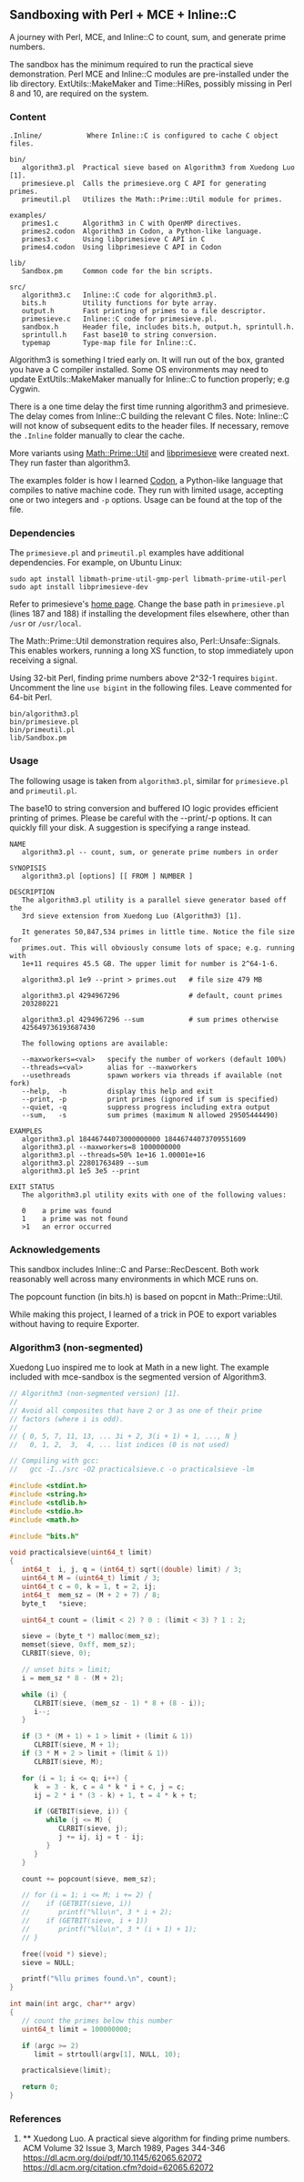 ## Sandboxing with Perl + MCE + Inline::C

A journey with Perl, MCE, and Inline::C to count, sum, and generate prime numbers.

The sandbox has the minimum required to run the practical sieve demonstration.
Perl MCE and Inline::C modules are pre-installed under the lib directory.
ExtUtils::MakeMaker and Time::HiRes, possibly missing in Perl 8 and 10,
are required on the system.

### Content

    .Inline/           Where Inline::C is configured to cache C object files.

    bin/
       algorithm3.pl  Practical sieve based on Algorithm3 from Xuedong Luo [1].
       primesieve.pl  Calls the primesieve.org C API for generating primes.
       primeutil.pl   Utilizes the Math::Prime::Util module for primes.

    examples/
       primes1.c      Algorithm3 in C with OpenMP directives.
       primes2.codon  Algorithm3 in Codon, a Python-like language.
       primes3.c      Using libprimesieve C API in C
       primes4.codon  Using libprimesieve C API in Codon

    lib/
       Sandbox.pm     Common code for the bin scripts.

    src/
       algorithm3.c   Inline::C code for algorithm3.pl.
       bits.h         Utility functions for byte array.
       output.h       Fast printing of primes to a file descriptor.
       primesieve.c   Inline::C code for primesieve.pl.
       sandbox.h      Header file, includes bits.h, output.h, sprintull.h.
       sprintull.h    Fast base10 to string conversion.
       typemap        Type-map file for Inline::C.

Algorithm3 is something I tried early on. It will run out of the box, granted
you have a C compiler installed. Some OS environments may need to update
ExtUtils::MakeMaker manually for Inline::C to function properly; e.g Cygwin.

There is a one time delay the first time running algorithm3 and primesieve.
The delay comes from Inline::C building the relevant C files. Note: Inline::C
will not know of subsequent edits to the header files. If necessary, remove the
`.Inline` folder manually to clear the cache.

More variants using [Math::Prime::Util](https://metacpan.org/pod/Math::Prime::Util)
and [libprimesieve](https://github.com/kimwalisch/primesieve) were created next.
They run faster than algorithm3.

The examples folder is how I learned [Codon](https://github.com/exaloop/codon),
a Python-like language that compiles to native machine code. They run with
limited usage, accepting one or two integers and `-p` options. Usage can be
found at the top of the file.

### Dependencies

The `primesieve.pl` and `primeutil.pl` examples have additional dependencies.
For example, on Ubuntu Linux:

    sudo apt install libmath-prime-util-gmp-perl libmath-prime-util-perl
    sudo apt install libprimesieve-dev

Refer to primesieve's [home page](https://github.com/kimwalisch/primesieve).
Change the base path in `primesieve.pl` (lines 187 and 188) if installing
the development files elsewhere, other than `/usr` or `/usr/local`.

The Math::Prime::Util demonstration requires also, Perl::Unsafe::Signals.
This enables workers, running a long XS function, to stop immediately
upon receiving a signal.

Using 32-bit Perl, finding prime numbers above 2^32-1 requires `bigint`.
Uncomment the line `use bigint` in the following files. Leave commented
for 64-bit Perl.

    bin/algorithm3.pl
    bin/primesieve.pl
    bin/primeutil.pl
    lib/Sandbox.pm

### Usage

The following usage is taken from `algorithm3.pl`, similar for `primesieve.pl`
and `primeutil.pl`.

The base10 to string conversion and buffered IO logic provides efficient
printing of primes. Please be careful with the --print/-p options. It can
quickly fill your disk. A suggestion is specifying a range instead.

    NAME
       algorithm3.pl -- count, sum, or generate prime numbers in order

    SYNOPISIS
       algorithm3.pl [options] [[ FROM ] NUMBER ]

    DESCRIPTION
       The algorithm3.pl utility is a parallel sieve generator based off the
       3rd sieve extension from Xuedong Luo (Algorithm3) [1].

       It generates 50,847,534 primes in little time. Notice the file size for
       primes.out. This will obviously consume lots of space; e.g. running with
       1e+11 requires 45.5 GB. The upper limit for number is 2^64-1-6.

       algorithm3.pl 1e9 --print > primes.out   # file size 479 MB

       algorithm3.pl 4294967296                 # default, count primes
       203280221

       algorithm3.pl 4294967296 --sum           # sum primes otherwise
       425649736193687430

       The following options are available:

       --maxworkers=<val>   specify the number of workers (default 100%)
       --threads=<val>      alias for --maxworkers
       --usethreads         spawn workers via threads if available (not fork)
       --help,  -h          display this help and exit
       --print, -p          print primes (ignored if sum is specified)
       --quiet, -q          suppress progress including extra output
       --sum,   -s          sum primes (maximum N allowed 29505444490)

    EXAMPLES
       algorithm3.pl 18446744073000000000 18446744073709551609
       algorithm3.pl --maxworkers=8 1000000000
       algorithm3.pl --threads=50% 1e+16 1.00001e+16
       algorithm3.pl 22801763489 --sum
       algorithm3.pl 1e5 3e5 --print

    EXIT STATUS
       The algorithm3.pl utility exits with one of the following values:

       0    a prime was found
       1    a prime was not found
       >1   an error occurred

### Acknowledgements

This sandbox includes Inline::C and Parse::RecDescent. Both work reasonably
well across many environments in which MCE runs on.

The popcount function (in bits.h) is based on popcnt in Math::Prime::Util.

While making this project, I learned of a trick in POE to export variables
without having to require Exporter.

### Algorithm3 (non-segmented)

Xuedong Luo inspired me to look at Math in a new light. The example included
with mce-sandbox is the segmented version of Algorithm3.

```C
// Algorithm3 (non-segmented version) [1].
//
// Avoid all composites that have 2 or 3 as one of their prime
// factors (where i is odd).
//
// { 0, 5, 7, 11, 13, ... 3i + 2, 3(i + 1) + 1, ..., N }
//   0, 1, 2,  3,  4, ... list indices (0 is not used)

// Compiling with gcc:
//   gcc -I../src -O2 practicalsieve.c -o practicalsieve -lm

#include <stdint.h>
#include <string.h>
#include <stdlib.h>
#include <stdio.h>
#include <math.h>

#include "bits.h"

void practicalsieve(uint64_t limit)
{
   int64_t  i, j, q = (int64_t) sqrt((double) limit) / 3;
   uint64_t M = (uint64_t) limit / 3;
   uint64_t c = 0, k = 1, t = 2, ij;
   int64_t  mem_sz = (M + 2 + 7) / 8;
   byte_t   *sieve;

   uint64_t count = (limit < 2) ? 0 : (limit < 3) ? 1 : 2;

   sieve = (byte_t *) malloc(mem_sz);
   memset(sieve, 0xff, mem_sz);
   CLRBIT(sieve, 0);

   // unset bits > limit;
   i = mem_sz * 8 - (M + 2);

   while (i) {
      CLRBIT(sieve, (mem_sz - 1) * 8 + (8 - i));
      i--;
   }

   if (3 * (M + 1) + 1 > limit + (limit & 1))
      CLRBIT(sieve, M + 1);
   if (3 * M + 2 > limit + (limit & 1))
      CLRBIT(sieve, M);

   for (i = 1; i <= q; i++) {
      k  = 3 - k, c = 4 * k * i + c, j = c;
      ij = 2 * i * (3 - k) + 1, t = 4 * k + t;

      if (GETBIT(sieve, i)) {
         while (j <= M) {
            CLRBIT(sieve, j);
            j += ij, ij = t - ij;
         }
      }
   }

   count += popcount(sieve, mem_sz);

   // for (i = 1; i <= M; i += 2) {
   //    if (GETBIT(sieve, i))
   //       printf("%llu\n", 3 * i + 2);
   //    if (GETBIT(sieve, i + 1))
   //       printf("%llu\n", 3 * (i + 1) + 1);
   // }

   free((void *) sieve);
   sieve = NULL;

   printf("%llu primes found.\n", count);
}

int main(int argc, char** argv)
{
   // count the primes below this number
   uint64_t limit = 100000000;

   if (argc >= 2)
      limit = strtoull(argv[1], NULL, 10);

   practicalsieve(limit);

   return 0;
}
```

### References

1. ** Xuedong Luo.
   A practical sieve algorithm for finding prime numbers.
   ACM Volume 32 Issue 3, March 1989, Pages 344-346
   https://dl.acm.org/doi/pdf/10.1145/62065.62072
   https://dl.acm.org/citation.cfm?doid=62065.62072

